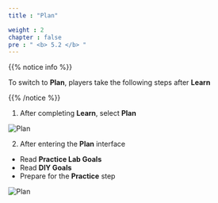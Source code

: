 ```yaml
---
title : "Plan"

weight : 2
chapter : false
pre : " <b> 5.2 </b> "
---
```


{{% notice info %}}

To switch to **Plan**, players take the following steps after **Learn**

{{% /notice %}}

1. After completing **Learn**, select **Plan**

![Plan](/images/5-amazonec2/5.2-plan/1-plan.png?width=90pc)

2. After entering the **Plan** interface

- Read **Practice Lab Goals**
- Read **DIY Goals**
- Prepare for the **Practice** step

![Plan](/images/5-amazonec2/5.2-plan/2-plan.png?width=90pc)
